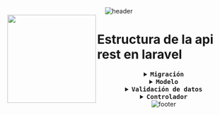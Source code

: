 <div align="center" width="100">
  <img src="https://capsule-render.vercel.app/api?color=0:1408d0,50:0860d0,100:08c4d0&height=250&section=header&text=Julian%20Perez%20(FullStack)&fontSize=30&type=waving&fontColor=fefefe&&animation=fadeIn"
  alt="header"/>
</div>

<img align='left' src='https://media.giphy.com/media/bcKmIWkUMCjVm/giphy.gif' width='200"'>


# Estructura de la api rest en laravel

<details align="center">
<summary> <b> <samp> Migración </samp></b></summary>

## migracion

|Crear Tablas|
|-|
|<pre><code class="bash">php artisan make:migration createNombreTable</code></pre>|


|Realizar Las Migraciones|Actualizar Todas las migraciones|eliminar migración anterior|
|-|-|-|
|<pre><code class="bash">php artisan migrate</code></pre>| <pre><code class="bash">php artisan migrate:refresh</code></pre> |<pre><code class="bash">php artisan migrate:rollback</code></pre> |

<hr/>



<p align="center">Migración crea la tabla en la base de datos, aquí se define el nombre de la tabla y los campos que obtiene</p>

### Tipos de campos

```javascript
    $table->id();
    $table->string('nombre',20);
    $table->integer('stock');
    $table->enum('rol',['admin','regular'])->default('regular');
    $table->date('fecha');
    $table->boolean('estado')->default(false);
    // Para las tablas foraneas
    $table->foreignId('autor_id')->constrained('autor')->onDelete('cascade');
    // Es util para fechas de cambios en la db
    $table->timestamps();
```

</details>

<details align="center">
<summary> <b> <samp> Modelo </samp></b></summary>

## modelo

<p align="center">el modelo se comunica con la tabla de la base de datos y con los controladores, aquí hay que definir con cual nombre o que migración hay que conectar simplemente definiendo el nombre, hay dos tipos de modelos con distintas relaciones, uno a muchos y muchos a uno, conexiones de tablas en otras palabras son de la siguiente forma:</p>

<p align="left">NOTA:recordar que el timestamp es necesario para guardar el momento en el que se registró algún dato, no siempre es necesario cabe aclarar.</p>

### tabla padre

```php
    class Autor extends Model
    {
        use HasFactory;

        // se coloca solo si no se pusó timestamp
        // en la migracion del resto no es necesario,
        // este solo es un ejemplo
        public $timestamps = false;
        
        protected $fillable=['nombre'];
        
        protected $table = 'autor';

        function libros(){
            return $this->hasMany(Libro::class);
        }
    }
```

### tabla hijo

```php
    class Libro extends Model
    {
        use HasFactory;

        protected $fillable=['titulo','stock','autor_id'];

        public function autor(){
            return $this->belongsTo(Autor::class,'autor_id');
        }
    }
```
</details>

<details align="center">
<summary> <b> <samp> Validación de datos </samp></b></summary>

## validación de datos

<p align="center">los request son necesarios para la validación de los datos</p>

|Put Request|Store Request|
|-|-|
|<pre><code class="bash">php artisan make:request nombre/PutRequest</code></pre>| <pre><code class="bash">php artisan make:request nombre/StoreRequest</code></pre> |

<h5 align="center">Este sería un ejemplo de codigo para los request</h5>

```php
    class PutRequest extends FormRequest
    {
        public function authorize(): bool
        {
            //recordar cambiar el valor de false a true
            return true;
        }

        public function rules(): array
        {
            return [
                'nombre'=>'required|min:5|max:500',
                // stock mayor a cero
                'stock'=>'required|integer|gt:0',
                // stock menor a cero
                'stock'=>'required|integer|lt:0',
                // fecha antes de la fecha de devolucion
                'fecha_de_prestamo'=>'required|date|before:fecha_de_devolucion',
                // fecha despues de la fecha de prestamo
                'fecha_de_devolucion'=>'required|date|after:fecha_de_prestamo',
                // la foranea
                'autor_id'=>'required|integer',
            ];
        }
    }

```

</details>

<details align="center">
<summary> <b> <samp> Controlador </samp></b></summary>

## controlador

<p align="center">Los controladores se comunican con los modelos y con las rutas del api, a la vez pueden hacer las validaciones rapidamente con los request, el siguiente codigoes un ejemplo de un controlador BASICO, los controladores es un tema muy extenso.</p>


```php
    public function all(){
        return response()->json(Autor::get());
    }

    public function index()
    {
        // Para las paginaciones
        return response()->json(Autor::paginate(10));
    }

    public function store(StoreRequest $request)
    {
        return response()->json(Autor::create($request->validated()));
    }

    public function show(Autor $Autor)
    {
        return response()->json($Autor);
    }

    // Busqueda por nombre
    public function showBySlug(String $nombre)
    {
        $Autor=Autor::where('nombre',$nombre)->firstOrFail();
        return response()->json($Autor);
    }

    public function update(PutRequest $request, Autor $autor)
    {
        $autor->update($request->validated());
        return response()->json($autor);
    }

    public function destroy(Autor $autor)
    {
        $autor->delete();
        return response()->json('ok');
    }
```

<p align="center">A continuacion una funciones un poco mas complejas</p>

```javascript

    public function store(StoreRequest $request)
    {
         // Sobrescribir el valor de 'fecha_de_prestamo' con la fecha actual
         $data = $request->validated();
         $data['fecha_de_prestamo'] = now()->toDateString();
 
         // Actualizar el stock del libro
         $libro = Libro::find($data['libro_id']);
         if ($libro) {
            if($libro['stock']>0){
                $libro->decrement('stock');
                // Crear el registro de préstamo
                $prestamo = Prestamo::create($data);
                return response()->json($prestamo);
            }else{
                throw new \Exception('El libro no está disponible para préstamo.');
            }
         }
    }

    public function update(PutRequest $request, Prestamo $Prestamo)
    {
        $data = $request->validated();

        if($Prestamo['devuelto']==true){
            throw new \Exception('El libro ya fué devuelto, si quiere otro prestamo registrelo');
        }

        $libro = Libro::find($Prestamo['libro_id']);
        if ($data['devuelto']==true) {
            $libro->increment('stock');
            $Prestamo->update($request->validated());
            return response()->json($Prestamo);
        }else{
            throw new \Exception('Acción incomprendida');
        }
    }
```
</details>


<div align="center" width="100">
  <img src="https://capsule-render.vercel.app/api?color=0:1408d0,50:0860d0,100:08c4d0&height=100&section=footer&fontSize=30&type=waving&fontColor=fefefe"
  alt="footer" />
</div>